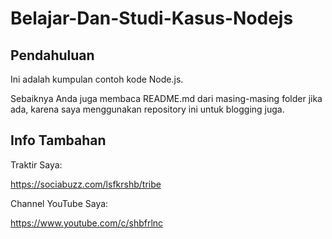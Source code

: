 # Belajar-Dan-Studi-Kasus-Nodejs
## Pendahuluan 

Ini adalah kumpulan contoh kode Node.js. 

Sebaiknya Anda juga membaca README.md dari masing-masing folder jika ada, karena saya menggunakan repository ini untuk blogging juga.

## Info Tambahan

Traktir Saya:

https://sociabuzz.com/lsfkrshb/tribe

Channel YouTube Saya:

https://www.youtube.com/c/shbfrlnc
